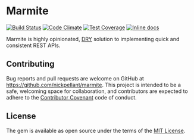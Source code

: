 # Marmite

[![Build Status](https://travis-ci.org/nickpellant/marmite.svg?branch=master)](https://travis-ci.org/nickpellant/marmite) [![Code Climate](https://codeclimate.com/github/nickpellant/marmite/badges/gpa.svg)](https://codeclimate.com/github/nickpellant/marmite) [![Test Coverage](https://codeclimate.com/github/nickpellant/marmite/badges/coverage.svg)](https://codeclimate.com/github/nickpellant/marmite/coverage) [![Inline docs](http://inch-ci.org/github/nickpellant/marmite.svg?branch=master&style=shields)](http://inch-ci.org/github/nickpellant/marmite)

Marmite is highly opinionated, [DRY](https://en.wikipedia.org/wiki/Don%27t_repeat_yourself) solution to implementing quick and consistent REST APIs.

## Contributing

Bug reports and pull requests are welcome on GitHub at https://github.com/nickpellant/marmite. This project is intended to be a safe, welcoming space for collaboration, and contributors are expected to adhere to the [Contributor Covenant](contributor-covenant.org) code of conduct.

## License

The gem is available as open source under the terms of the [MIT License](http://opensource.org/licenses/MIT).

